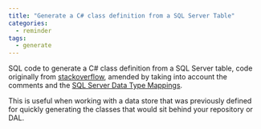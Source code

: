 ```yaml
---
title: "Generate a C# class definition from a SQL Server Table"
categories:
  - reminder
tags:
  - generate
---
```

SQL code to generate a C# class definition from a SQL Server table, code originally from [stackoverflow][so-sql-answer], amended by taking into account the comments and the [SQL Server Data Type Mappings][sql-server-mappings].

<script src="https://gist.github.com/petreturcu/55ed01e219606d628699384b7582431b.js"></script>

This is useful when working with a data store that was previously defined for quickly generating the classes that would sit behind your repository or DAL.

[so-sql-answer]: https://stackoverflow.com/questions/5873170/generate-class-from-database-table
[sql-server-mappings]: https://docs.microsoft.com/en-us/dotnet/framework/data/adonet/sql-server-data-type-mappings
